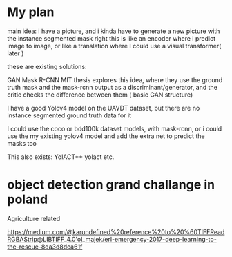 # My plan 

main idea: i have a picture, and i kinda have to generate a new picture with the instance segmented mask right 
this is like an encoder where i predict image to image, or like a translation where I could use a visual transformer( later ) 

these are existing solutions: 

GAN Mask R-CNN MIT thesis explores this idea, where they use the ground truth mask and the mask-rcnn output as a discriminant/generator, and the critic checks the difference between them ( basic GAN structure) 

I have a good Yolov4 model on the UAVDT dataset, but there are no instance segmented ground truth data for it 

I could use the coco or bdd100k dataset models, with mask-rcnn, or i could use the my existing yolov4 model and add the extra net to predict the masks too

This also exists: YolACT++ yolact etc. 
 
# object detection grand challange in poland 

Agriculture related 

https://medium.com/@karundefined%20reference%20to%20%60TIFFReadRGBAStrip@LIBTIFF_4.0'ol_majek/erl-emergency-2017-deep-learning-to-the-rescue-8da3d8dca61f
